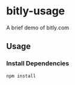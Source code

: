 # bitly-usage
A brief demo of bitly.com

## Usage ##

### Install Dependencies ###

```bash
npm install
```
